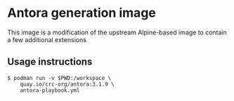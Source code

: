 Antora generation image
=======================

This image is a modification of the upstream Alpine-based
image to contain a few additional extensions


## Usage instructions
```shell
$ podman run -v $PWD:/workspace \
    quay.io/crc-org/antora:3.1.9 \
    antora-playbook.yml
```
